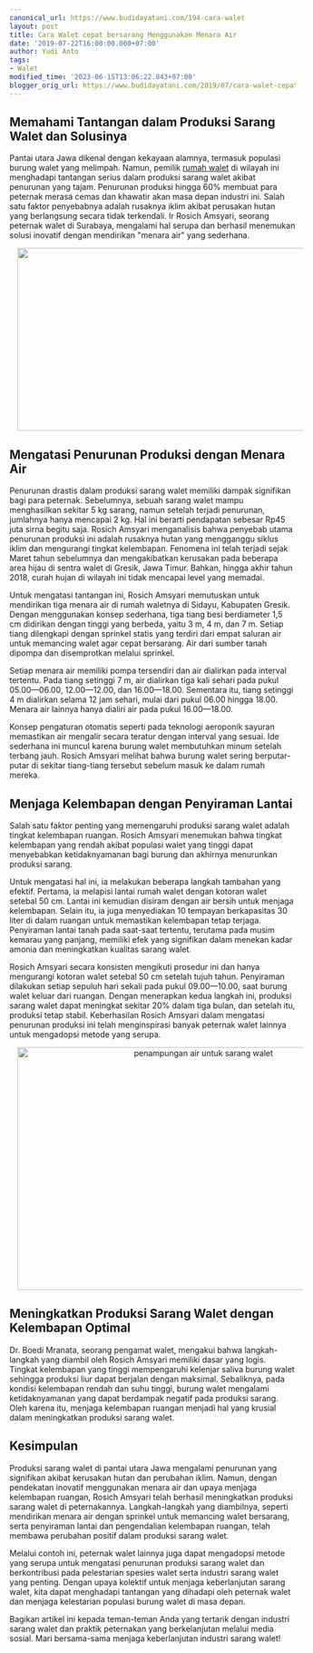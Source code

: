 ```yaml
---
canonical_url: https://www.budidayatani.com/194-cara-walet
layout: post
title: Cara Walet cepat bersarang Menggunakan Menara Air
date: '2019-07-22T16:00:00.000+07:00'
author: Yudi Anto
tags:
- Walet
modified_time: '2023-06-15T13:06:22.843+07:00'
blogger_orig_url: https://www.budidayatani.com/2019/07/cara-walet-cepat-bersarang-menggunakan.html
---
```


<h2>Memahami Tantangan dalam Produksi Sarang Walet dan Solusinya</h2><p>Pantai utara Jawa dikenal dengan kekayaan alamnya, termasuk populasi burung walet yang melimpah. Namun, pemilik <a href="https://www.budidayatani.com/search/label/Walet">rumah walet</a> di wilayah ini menghadapi tantangan serius dalam produksi sarang walet akibat penurunan yang tajam. Penurunan produksi hingga 60% membuat para peternak merasa cemas dan khawatir akan masa depan industri ini. Salah satu faktor penyebabnya adalah rusaknya iklim akibat perusakan hutan yang berlangsung secara tidak terkendali. Ir Rosich Amsyari, seorang peternak walet di Surabaya, mengalami hal serupa dan berhasil menemukan solusi inovatif dengan mendirikan "menara air" yang sederhana.</p><div class="separator" style="clear: both; text-align: center;"><a href="https://blogger.googleusercontent.com/img/b/R29vZ2xl/AVvXsEhBQPjiXw3l4xE7zamGYctKOKYwBrhgAhhGQ7ilCn7ev9dsf3QQsMmF7rOZBJ9fknaMkNGLHXuQuKrmvgztN-E5vFIBKx-BQ7tGrVTT4ZmsEvJihyng9RE7_1W9WEg0YL4JD7Hg-2gRBIqKHrcyJUuBymDCNALQIuflG-GrD28RW6YpRfjXpYwSUqm2tg/s800/walet_800x403.jpg" imageanchor="1" style="margin-left: 1em; margin-right: 1em;"><img border="0" data-original-height="403" data-original-width="800" height="322" src="https://blogger.googleusercontent.com/img/b/R29vZ2xl/AVvXsEhBQPjiXw3l4xE7zamGYctKOKYwBrhgAhhGQ7ilCn7ev9dsf3QQsMmF7rOZBJ9fknaMkNGLHXuQuKrmvgztN-E5vFIBKx-BQ7tGrVTT4ZmsEvJihyng9RE7_1W9WEg0YL4JD7Hg-2gRBIqKHrcyJUuBymDCNALQIuflG-GrD28RW6YpRfjXpYwSUqm2tg/w640-h322/walet_800x403.jpg" width="640" /></a></div><h2>Mengatasi Penurunan Produksi dengan Menara Air</h2><p>Penurunan drastis dalam produksi sarang walet memiliki dampak signifikan bagi para peternak. Sebelumnya, sebuah sarang walet mampu menghasilkan sekitar 5 kg sarang, namun setelah terjadi penurunan, jumlahnya hanya mencapai 2 kg. Hal ini berarti pendapatan sebesar Rp45 juta sirna begitu saja. Rosich Amsyari menganalisis bahwa penyebab utama penurunan produksi ini adalah rusaknya hutan yang mengganggu siklus iklim dan mengurangi tingkat kelembapan. Fenomena ini telah terjadi sejak Maret tahun sebelumnya dan mengakibatkan kerusakan pada beberapa area hijau di sentra walet di Gresik, Jawa Timur. Bahkan, hingga akhir tahun 2018, curah hujan di wilayah ini tidak mencapai level yang memadai.</p><p>Untuk mengatasi tantangan ini, Rosich Amsyari memutuskan untuk mendirikan tiga menara air di rumah waletnya di Sidayu, Kabupaten Gresik. Dengan menggunakan konsep sederhana, tiga tiang besi berdiameter 1,5 cm didirikan dengan tinggi yang berbeda, yaitu 3 m, 4 m, dan 7 m. Setiap tiang dilengkapi dengan sprinkel statis yang terdiri dari empat saluran air untuk memancing walet agar cepat bersarang. Air dari sumber tanah dipompa dan disemprotkan melalui sprinkel.&nbsp;</p><p>Setiap menara air memiliki pompa tersendiri dan air dialirkan pada interval tertentu. Pada tiang setinggi 7 m, air dialirkan tiga kali sehari pada pukul 05.00—06.00, 12.00—12.00, dan 16.00—18.00. Sementara itu, tiang setinggi 4 m dialirkan selama 12 jam sehari, mulai dari pukul 06.00 hingga 18.00. Menara air lainnya hanya dialiri air pada pukul 16.00—18.00.&nbsp;</p><p>Konsep pengaturan otomatis seperti pada teknologi aeroponik sayuran memastikan air mengalir secara teratur dengan interval yang sesuai. Ide sederhana ini muncul karena burung walet membutuhkan minum setelah terbang jauh. Rosich Amsyari melihat bahwa burung walet sering berputar-putar di sekitar tiang-tiang tersebut sebelum masuk ke dalam rumah mereka.</p><h2>Menjaga Kelembapan dengan Penyiraman Lantai</h2><p>Salah satu faktor penting yang memengaruhi produksi sarang walet adalah tingkat kelembapan ruangan. Rosich Amsyari menemukan bahwa tingkat kelembapan yang rendah akibat populasi walet yang tinggi dapat menyebabkan ketidaknyamanan bagi burung dan akhirnya menurunkan produksi sarang.</p><p>Untuk mengatasi hal ini, ia melakukan beberapa langkah tambahan yang efektif. Pertama, ia melapisi lantai rumah walet dengan kotoran walet setebal 50 cm. Lantai ini kemudian disiram dengan air bersih untuk menjaga kelembapan. Selain itu, ia juga menyediakan 10 tempayan berkapasitas 30 liter di dalam ruangan untuk memastikan kelembapan tetap terjaga. Penyiraman lantai tanah pada saat-saat tertentu, terutama pada musim kemarau yang panjang, memiliki efek yang signifikan dalam menekan kadar amonia dan meningkatkan kualitas sarang walet.</p><p>Rosich Amsyari secara konsisten mengikuti prosedur ini dan hanya mengurangi kotoran walet setebal 50 cm setelah tujuh tahun. Penyiraman dilakukan setiap sepuluh hari sekali pada pukul 09.00—10.00, saat burung walet keluar dari ruangan. Dengan menerapkan kedua langkah ini, produksi sarang walet dapat meningkat sekitar 20% dalam tiga bulan, dan setelah itu, produksi tetap stabil. Keberhasilan Rosich Amsyari dalam mengatasi penurunan produksi ini telah menginspirasi banyak peternak walet lainnya untuk mengadopsi metode yang serupa.</p><div class="separator" style="clear: both; text-align: center;"><a href="https://blogger.googleusercontent.com/img/b/R29vZ2xl/AVvXsEig_jABjjr-gkvUMqRAAXdJeOkMjLf7pYlmvDGffqRW9zcjGN0wwhFtUPrpYBuAdtY52YVt-GdP_WhPjmQwMvBhVUxCUJyjqvsqgGs1DAXslFPdDqEZKAFCzVeVj4fPlOhgQoIKVIHTrQjVr0RkB5MxQY3pDhq5QDxPlsynYbmqzOl_kk5BbXc3NSS9CA/s800/walet_800x536.jpg" imageanchor="1" style="margin-left: 1em; margin-right: 1em;"><img alt="penampungan air untuk sarang walet" border="0" data-original-height="536" data-original-width="800" height="428" src="https://blogger.googleusercontent.com/img/b/R29vZ2xl/AVvXsEig_jABjjr-gkvUMqRAAXdJeOkMjLf7pYlmvDGffqRW9zcjGN0wwhFtUPrpYBuAdtY52YVt-GdP_WhPjmQwMvBhVUxCUJyjqvsqgGs1DAXslFPdDqEZKAFCzVeVj4fPlOhgQoIKVIHTrQjVr0RkB5MxQY3pDhq5QDxPlsynYbmqzOl_kk5BbXc3NSS9CA/w640-h428/walet_800x536.jpg" width="640" /></a></div><h2>Meningkatkan Produksi Sarang Walet dengan Kelembapan Optimal</h2><p>Dr. Boedi Mranata, seorang pengamat walet, mengakui bahwa langkah-langkah yang diambil oleh Rosich Amsyari memiliki dasar yang logis. Tingkat kelembapan yang tinggi mempengaruhi kelenjar saliva burung walet sehingga produksi liur dapat berjalan dengan maksimal. Sebaliknya, pada kondisi kelembapan rendah dan suhu tinggi, burung walet mengalami ketidaknyamanan yang dapat berdampak negatif pada produksi sarang. Oleh karena itu, menjaga kelembapan ruangan menjadi hal yang krusial dalam meningkatkan produksi sarang walet.</p><h2>Kesimpulan</h2><p>Produksi sarang walet di pantai utara Jawa mengalami penurunan yang signifikan akibat kerusakan hutan dan perubahan iklim. Namun, dengan pendekatan inovatif menggunakan menara air dan upaya menjaga kelembapan ruangan, Rosich Amsyari telah berhasil meningkatkan produksi sarang walet di peternakannya. Langkah-langkah yang diambilnya, seperti mendirikan menara air dengan sprinkel untuk memancing walet bersarang, serta penyiraman lantai dan pengendalian kelembapan ruangan, telah membawa perubahan positif dalam produksi sarang walet.</p><p>Melalui contoh ini, peternak walet lainnya juga dapat mengadopsi metode yang serupa untuk mengatasi penurunan produksi sarang walet dan berkontribusi pada pelestarian spesies walet serta industri sarang walet yang penting. Dengan upaya kolektif untuk menjaga keberlanjutan sarang walet, kita dapat menghadapi tantangan yang dihadapi oleh peternak walet dan menjaga kelestarian populasi burung walet di masa depan.</p><p>Bagikan artikel ini kepada teman-teman Anda yang tertarik dengan industri sarang walet dan praktik peternakan yang berkelanjutan melalui media sosial. Mari bersama-sama menjaga keberlanjutan industri sarang walet!</p>